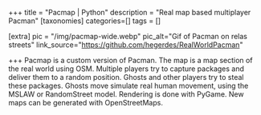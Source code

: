 +++
title = "Pacmap | Python"
description = "Real map based multiplayer Pacman"
[taxonomies]
categories=[]
tags = []

[extra]
pic = "/img/pacmap-wide.webp"
pic_alt="Gif of Pacman on relas streets"
link_source="https://github.com/hegerdes/RealWorldPacman"


+++
Pacmap is a custom version of Pacman. The map is a map section of the real world using OSM. Multiple players try to capture packages and deliver them to a random position. Ghosts and other players try to steal these packages.
Ghosts move simulate real human movement, using the MSLAW or RandomStreet model. Rendering is done with PyGame. New maps can be generated with OpenStreetMaps.
